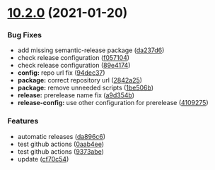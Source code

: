 # [10.2.0](https://github.com/Heymdall/arui-scripts/compare/v10.1.4...v10.2.0) (2021-01-20)


### Bug Fixes

* add missing semantic-release package ([da237d6](https://github.com/Heymdall/arui-scripts/commit/da237d6f679d18829a2efef622443635bd7b0291))
* check release configuration ([f057104](https://github.com/Heymdall/arui-scripts/commit/f057104b389e2042fa06d9530a135d8777c170a2))
* check release configuration ([89e4174](https://github.com/Heymdall/arui-scripts/commit/89e4174d479d765bd25ec327c3a4cd325b00ad6e))
* **config:** repo url fix ([94dec37](https://github.com/Heymdall/arui-scripts/commit/94dec3783f0e3c98fbdbe630c1b20c247f85a2fd))
* **package:** correct repository url ([2842a25](https://github.com/Heymdall/arui-scripts/commit/2842a256e80fbda6bfd5905a15b1332689efe663))
* **package:** remove unneeded scripts ([1be506b](https://github.com/Heymdall/arui-scripts/commit/1be506b2f4219c2bd07b38690e928ebc7e86773d))
* **release:** prerelease name fix ([a9d354b](https://github.com/Heymdall/arui-scripts/commit/a9d354b678a35cc424ed5afa86eb1e3b52cd99e2))
* **release-config:** use other configuration for prerelease ([4109275](https://github.com/Heymdall/arui-scripts/commit/410927542b2dc74854d3e1b7df7e5d4afdc4c9d4))


### Features

* automatic releases ([da896c6](https://github.com/Heymdall/arui-scripts/commit/da896c6ab114d26deb8217574025c885c279335a))
* test github actions ([0aab4ee](https://github.com/Heymdall/arui-scripts/commit/0aab4ee8789e0c1b04f77bf0bff593f54706644a))
* test github actions ([9373abe](https://github.com/Heymdall/arui-scripts/commit/9373abe29f826da79bcc3ae507f21d83014470f9))
* update ([cf70c54](https://github.com/Heymdall/arui-scripts/commit/cf70c54c43242cfcb1f715de3ef2e3c46bf45296))
